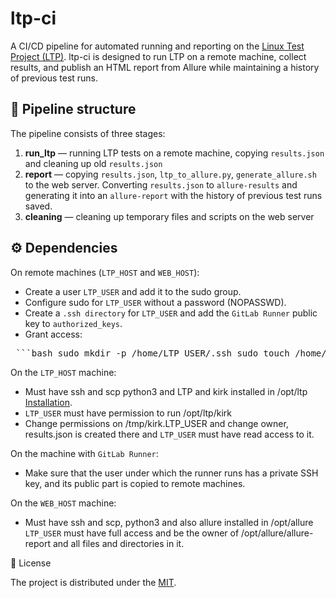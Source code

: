 # **ltp-ci**

A CI/CD pipeline for automated running and reporting on the [Linux Test Project (LTP)](https://github.com/linux-test-project/ltp). ltp-ci is designed to run LTP on a remote machine, collect results, and publish an HTML report from Allure while maintaining a history of previous test runs.

## 📁 Pipeline structure

The pipeline consists of three stages:

1. **run_ltp** — running LTP tests on a remote machine, copying `results.json` and cleaning up old `results.json`
2. **report** — copying `results.json`, `ltp_to_allure.py`, `generate_allure.sh` to the web server. Converting `results.json` to `allure-results` and generating it into an `allure-report` with the history of previous test runs saved.
3. **cleaning** — cleaning up temporary files and scripts on the web server

## ⚙️ Dependencies

On remote machines (`LTP_HOST` and `WEB_HOST`):
- Create a user `LTP_USER` and add it to the sudo group.
- Configure sudo for `LTP_USER` without a password (NOPASSWD).
- Create a `.ssh directory` for `LTP_USER` and add the `GitLab Runner` public key to `authorized_keys`.
- Grant access:
<pre> ```bash sudo mkdir -p /home/LTP_USER/.ssh sudo touch /home/LTP_USER/.ssh/authorized_keys sudo chmod 700 /home/LTP_USER/.ssh sudo chmod 600 /home/LTP_USER/.ssh/authorized_keys sudo chown -R LTP_USER:LTP_USER /home/LTP_USER/.ssh ``` </pre>

On the `LTP_HOST` machine:
- Must have ssh and scp python3
and LTP and kirk installed in /opt/ltp [Installation](https://linux-test-project.readthedocs.io/en/latest/users/quick_start.html).
- `LTP_USER` must have permission to run /opt/ltp/kirk
- Change permissions on /tmp/kirk.LTP_USER and change owner, results.json is created there and `LTP_USER` must have read access to it.

On the machine with `GitLab Runner`:
- Make sure that the user under which the runner runs has a private SSH key, and its public part is copied to remote machines.

On the `WEB_HOST` machine:
- Must have ssh and scp, python3 and also allure installed in /opt/allure
`LTP_USER` must have full access and be the owner of /opt/allure/allure-report and all files and directories in it.

📄 License

The project is distributed under the [MIT](LICENSE).